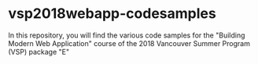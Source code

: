 # vsp2018webapp-codesamples

In this repository, you will find the various code samples for the "Building Modern Web Application" course of the 2018 Vancouver Summer Program (VSP) package "E"
